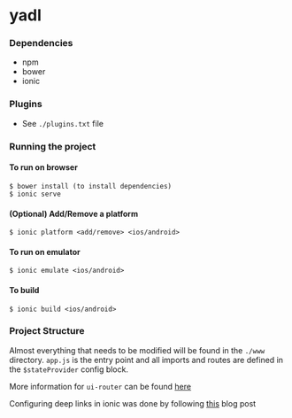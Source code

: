# yadl

### Dependencies
- npm
- bower
- ionic

### Plugins
- See ```./plugins.txt``` file

### Running the project

#### To run on browser
```
$ bower install (to install dependencies)
$ ionic serve
```
#### (Optional) Add/Remove a platform
```
$ ionic platform <add/remove> <ios/android>
```
#### To run on emulator
```
$ ionic emulate <ios/android>
```

#### To build
```
$ ionic build <ios/android>
```


### Project Structure
Almost everything that needs to be modified will be found in the ```./www``` directory. ```app.js``` is the entry point and all imports and routes are defined in the ```$stateProvider``` config block.

More information for ```ui-router``` can be found [here](http://angular-ui.github.io/ui-router/site/#/api/ui.router)

Configuring deep links in ionic was done by following [this](https://medium.com/angularjs-articles/deep-linking-in-ionic-mobile-applications-44d8b4685bb3#.y0gkcrhh6) blog post
